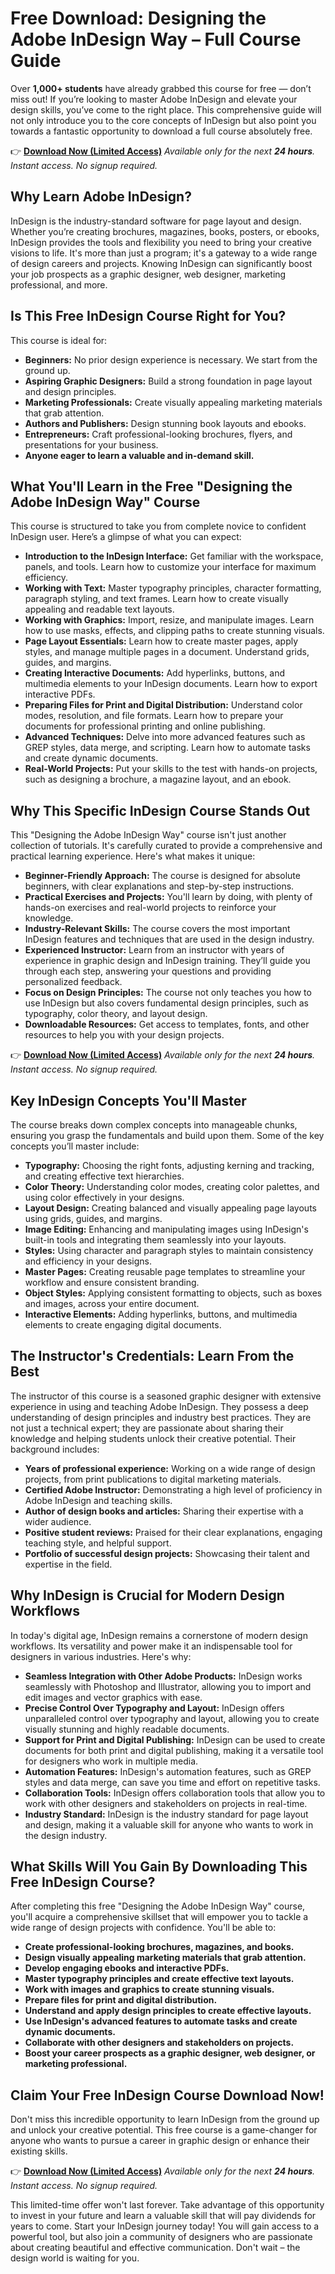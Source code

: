 # Free Download: Designing the Adobe InDesign Way – Full Course Guide

Over **1,000+ students** have already grabbed this course for free — don’t miss out! If you’re looking to master Adobe InDesign and elevate your design skills, you’ve come to the right place. This comprehensive guide will not only introduce you to the core concepts of InDesign but also point you towards a fantastic opportunity to download a full course absolutely free.

👉 [**Download Now (Limited Access)**](https://udemywork.com/designing-the-adobe-indesign-way)
_Available only for the next **24 hours**. Instant access. No signup required._

## Why Learn Adobe InDesign?

InDesign is the industry-standard software for page layout and design. Whether you’re creating brochures, magazines, books, posters, or ebooks, InDesign provides the tools and flexibility you need to bring your creative visions to life. It's more than just a program; it's a gateway to a wide range of design careers and projects. Knowing InDesign can significantly boost your job prospects as a graphic designer, web designer, marketing professional, and more.

## Is This Free InDesign Course Right for You?

This course is ideal for:

*   **Beginners:** No prior design experience is necessary. We start from the ground up.
*   **Aspiring Graphic Designers:** Build a strong foundation in page layout and design principles.
*   **Marketing Professionals:** Create visually appealing marketing materials that grab attention.
*   **Authors and Publishers:** Design stunning book layouts and ebooks.
*   **Entrepreneurs:** Craft professional-looking brochures, flyers, and presentations for your business.
*   **Anyone eager to learn a valuable and in-demand skill.**

## What You'll Learn in the Free "Designing the Adobe InDesign Way" Course

This course is structured to take you from complete novice to confident InDesign user. Here’s a glimpse of what you can expect:

*   **Introduction to the InDesign Interface:** Get familiar with the workspace, panels, and tools. Learn how to customize your interface for maximum efficiency.
*   **Working with Text:** Master typography principles, character formatting, paragraph styling, and text frames. Learn how to create visually appealing and readable text layouts.
*   **Working with Graphics:** Import, resize, and manipulate images. Learn how to use masks, effects, and clipping paths to create stunning visuals.
*   **Page Layout Essentials:** Learn how to create master pages, apply styles, and manage multiple pages in a document. Understand grids, guides, and margins.
*   **Creating Interactive Documents:** Add hyperlinks, buttons, and multimedia elements to your InDesign documents. Learn how to export interactive PDFs.
*   **Preparing Files for Print and Digital Distribution:** Understand color modes, resolution, and file formats. Learn how to prepare your documents for professional printing and online publishing.
*   **Advanced Techniques:** Delve into more advanced features such as GREP styles, data merge, and scripting. Learn how to automate tasks and create dynamic documents.
*   **Real-World Projects:** Put your skills to the test with hands-on projects, such as designing a brochure, a magazine layout, and an ebook.

## Why This Specific InDesign Course Stands Out

This "Designing the Adobe InDesign Way" course isn't just another collection of tutorials. It's carefully curated to provide a comprehensive and practical learning experience. Here's what makes it unique:

*   **Beginner-Friendly Approach:** The course is designed for absolute beginners, with clear explanations and step-by-step instructions.
*   **Practical Exercises and Projects:** You'll learn by doing, with plenty of hands-on exercises and real-world projects to reinforce your knowledge.
*   **Industry-Relevant Skills:** The course covers the most important InDesign features and techniques that are used in the design industry.
*   **Experienced Instructor:** Learn from an instructor with years of experience in graphic design and InDesign training. They’ll guide you through each step, answering your questions and providing personalized feedback.
*   **Focus on Design Principles:** The course not only teaches you how to use InDesign but also covers fundamental design principles, such as typography, color theory, and layout design.
*   **Downloadable Resources:** Get access to templates, fonts, and other resources to help you with your design projects.

👉 [**Download Now (Limited Access)**](https://udemywork.com/designing-the-adobe-indesign-way)
_Available only for the next **24 hours**. Instant access. No signup required._

## Key InDesign Concepts You'll Master

The course breaks down complex concepts into manageable chunks, ensuring you grasp the fundamentals and build upon them. Some of the key concepts you’ll master include:

*   **Typography:** Choosing the right fonts, adjusting kerning and tracking, and creating effective text hierarchies.
*   **Color Theory:** Understanding color modes, creating color palettes, and using color effectively in your designs.
*   **Layout Design:** Creating balanced and visually appealing page layouts using grids, guides, and margins.
*   **Image Editing:** Enhancing and manipulating images using InDesign's built-in tools and integrating them seamlessly into your layouts.
*   **Styles:** Using character and paragraph styles to maintain consistency and efficiency in your designs.
*   **Master Pages:** Creating reusable page templates to streamline your workflow and ensure consistent branding.
*   **Object Styles:** Applying consistent formatting to objects, such as boxes and images, across your entire document.
*   **Interactive Elements:** Adding hyperlinks, buttons, and multimedia elements to create engaging digital documents.

## The Instructor's Credentials: Learn From the Best

The instructor of this course is a seasoned graphic designer with extensive experience in using and teaching Adobe InDesign. They possess a deep understanding of design principles and industry best practices. They are not just a technical expert; they are passionate about sharing their knowledge and helping students unlock their creative potential. Their background includes:

*   **Years of professional experience:** Working on a wide range of design projects, from print publications to digital marketing materials.
*   **Certified Adobe Instructor:** Demonstrating a high level of proficiency in Adobe InDesign and teaching skills.
*   **Author of design books and articles:** Sharing their expertise with a wider audience.
*   **Positive student reviews:** Praised for their clear explanations, engaging teaching style, and helpful support.
*   **Portfolio of successful design projects:** Showcasing their talent and expertise in the field.

## Why InDesign is Crucial for Modern Design Workflows

In today's digital age, InDesign remains a cornerstone of modern design workflows. Its versatility and power make it an indispensable tool for designers in various industries. Here's why:

*   **Seamless Integration with Other Adobe Products:** InDesign works seamlessly with Photoshop and Illustrator, allowing you to import and edit images and vector graphics with ease.
*   **Precise Control Over Typography and Layout:** InDesign offers unparalleled control over typography and layout, allowing you to create visually stunning and highly readable documents.
*   **Support for Print and Digital Publishing:** InDesign can be used to create documents for both print and digital publishing, making it a versatile tool for designers who work in multiple media.
*   **Automation Features:** InDesign's automation features, such as GREP styles and data merge, can save you time and effort on repetitive tasks.
*   **Collaboration Tools:** InDesign offers collaboration tools that allow you to work with other designers and stakeholders on projects in real-time.
*   **Industry Standard:** InDesign is the industry standard for page layout and design, making it a valuable skill for anyone who wants to work in the design industry.

## What Skills Will You Gain By Downloading This Free InDesign Course?

After completing this free "Designing the Adobe InDesign Way" course, you'll acquire a comprehensive skillset that will empower you to tackle a wide range of design projects with confidence. You'll be able to:

*   **Create professional-looking brochures, magazines, and books.**
*   **Design visually appealing marketing materials that grab attention.**
*   **Develop engaging ebooks and interactive PDFs.**
*   **Master typography principles and create effective text layouts.**
*   **Work with images and graphics to create stunning visuals.**
*   **Prepare files for print and digital distribution.**
*   **Understand and apply design principles to create effective layouts.**
*   **Use InDesign's advanced features to automate tasks and create dynamic documents.**
*   **Collaborate with other designers and stakeholders on projects.**
*   **Boost your career prospects as a graphic designer, web designer, or marketing professional.**

## Claim Your Free InDesign Course Download Now!

Don't miss this incredible opportunity to learn InDesign from the ground up and unlock your creative potential. This free course is a game-changer for anyone who wants to pursue a career in graphic design or enhance their existing skills.

👉 [**Download Now (Limited Access)**](https://udemywork.com/designing-the-adobe-indesign-way)
_Available only for the next **24 hours**. Instant access. No signup required._

This limited-time offer won't last forever. Take advantage of this opportunity to invest in your future and learn a valuable skill that will pay dividends for years to come. Start your InDesign journey today! You will gain access to a powerful tool, but also join a community of designers who are passionate about creating beautiful and effective communication. Don't wait – the design world is waiting for you.
